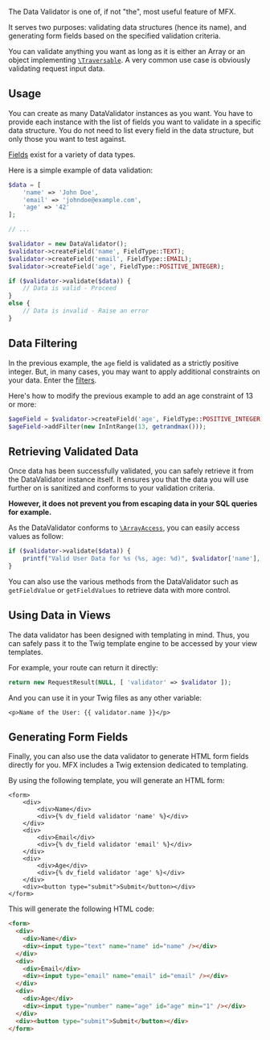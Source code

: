 The Data Validator is one of, if not "the", most useful feature of MFX.

It serves two purposes: validating data structures (hence its name), and generating form fields based on the specified validation criteria.

You can validate anything you want as long as it is either an Array or an object implementing [`\Traversable`](https://www.php.net/manual/en/class.traversable.php). A very common use case is obviously validating request input data.

## Usage

You can create as many DataValidator instances as you want. You have to provide each instance with the list of fields you want to validate in a specific data structure. You do not need to list every field in the data structure, but only those you want to test against.

[Fields](Data-Validator-Fields) exist for a variety of data types.

Here is a simple example of data validation:

```php
$data = [
    'name' => 'John Doe',
    'email' => 'johndoe@example.com',
    'age' => '42'
];

// ...

$validator = new DataValidator();
$validator->createField('name', FieldType::TEXT);
$validator->createField('email', FieldType::EMAIL);
$validator->createField('age', FieldType::POSITIVE_INTEGER);

if ($validator->validate($data)) {
    // Data is valid - Proceed
}
else {
    // Data is invalid - Raise an error
}
```

## Data Filtering

In the previous example, the `age` field is validated as a strictly positive integer. But, in many cases, you may want to apply additional constraints on your data. Enter the [filters](Data-Validator-Filters).

Here's how to modify the previous example to add an age constraint of 13 or more:

```php
$ageField = $validator->createField('age', FieldType::POSITIVE_INTEGER);
$ageField->addFilter(new InIntRange(13, getrandmax()));
```

## Retrieving Validated Data

Once data has been successfully validated, you can safely retrieve it from the DataValidator instance itself. It ensures you that the data you will use further on is sanitized and conforms to your validation criteria.

**However, it does not prevent you from escaping data in your SQL queries for example.**

As the DataValidator conforms to [`\ArrayAccess`](https://www.php.net/manual/en/class.arrayaccess.php), you can easily access values as follow:

```php
if ($validator->validate($data)) {
    printf("Valid User Data for %s (%s, age: %d)", $validator['name'], $validator['email'], $validator['age']);
}
```

You can also use the various methods from the DataValidator such as `getFieldValue` or `getFieldValues` to retrieve data with more control.

## Using Data in Views

The data validator has been designed with templating in mind. Thus, you can safely pass it to the Twig template engine to be accessed by your view templates.

For example, your route can return it directly:

```php
return new RequestResult(NULL, [ 'validator' => $validator ]);
```

And you can use it in your Twig files as any other variable:

```twig
<p>Name of the User: {{ validator.name }}</p>
```

## Generating Form Fields

Finally, you can also use the data validator to generate HTML form fields directly for you. MFX includes a Twig extension dedicated to templating.

By using the following template, you will generate an HTML form:

```twig
<form>
    <div>
        <div>Name</div>
        <div>{% dv_field validator 'name' %}</div>
    </div>
    <div>
        <div>Email</div>
        <div>{% dv_field validator 'email' %}</div>
    </div>
    <div>
        <div>Age</div>
        <div>{% dv_field validator 'age' %}</div>
    </div>
    <div><button type="submit">Submit</button></div>
</form>
```

This will generate the following HTML code:

```html
<form>
  <div>
    <div>Name</div>
    <div><input type="text" name="name" id="name" /></div>
  </div>
  <div>
    <div>Email</div>
    <div><input type="email" name="email" id="email" /></div>
  </div>
  <div>
    <div>Age</div>
    <div><input type="number" name="age" id="age" min="1" /></div>
  </div>
  <div><button type="submit">Submit</button></div>
</form>
```
